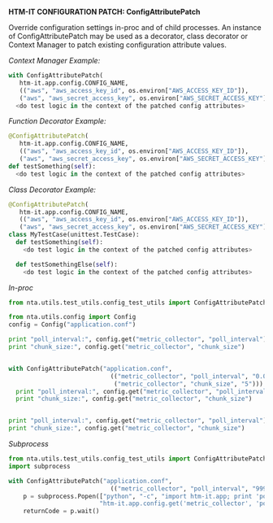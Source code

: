**HTM-IT CONFIGURATION PATCH: ConfigAttributePatch**

Override configuration settings in-proc and of child processes. An instance of
ConfigAttributePatch may be used as a decorator, class decorator or Context
Manager to patch existing configuration attribute values.

*Context Manager Example:*
```python
with ConfigAttributePatch(
   htm-it.app.config.CONFIG_NAME,
   (("aws", "aws_access_key_id", os.environ["AWS_ACCESS_KEY_ID"]),
   ("aws", "aws_secret_access_key", os.environ["AWS_SECRET_ACCESS_KEY"]))):
  <do test logic in the context of the patched config attributes>
```

*Function Decorator Example:*
```python
@ConfigAttributePatch(
   htm-it.app.config.CONFIG_NAME,
   (("aws", "aws_access_key_id", os.environ["AWS_ACCESS_KEY_ID"]),
   ("aws", "aws_secret_access_key", os.environ["AWS_SECRET_ACCESS_KEY"])))
def testSomething(self):
  <do test logic in the context of the patched config attributes>
```

*Class Decorator Example:*
```python
@ConfigAttributePatch(
   htm-it.app.config.CONFIG_NAME,
   (("aws", "aws_access_key_id", os.environ["AWS_ACCESS_KEY_ID"]),
   ("aws", "aws_secret_access_key", os.environ["AWS_SECRET_ACCESS_KEY"])))
class MyTestCase(unittest.TestCase):
  def testSomething(self):
    <do test logic in the context of the patched config attributes>

  def testSomethingElse(self):
    <do test logic in the context of the patched config attributes>
```


*In-proc*

``` python
from nta.utils.test_utils.config_test_utils import ConfigAttributePatch

from nta.utils.config import Config
config = Config("application.conf")

print "poll_interval:", config.get("metric_collector", "poll_interval")
print "chunk_size:", config.get("metric_collector", "chunk_size")


with ConfigAttributePatch("application.conf",
                            (("metric_collector", "poll_interval", "0.001"),
                             ("metric_collector", "chunk_size", "5"))):
  print "poll_interval:", config.get("metric_collector", "poll_interval")
  print "chunk_size:", config.get("metric_collector", "chunk_size")


print "poll_interval:", config.get("metric_collector", "poll_interval")
print "chunk_size:", config.get("metric_collector", "chunk_size")
```


*Subprocess*

``` python
from nta.utils.test_utils.config_test_utils import ConfigAttributePatch
import subprocess

with ConfigAttributePatch("application.conf",
                            (("metric_collector", "poll_interval", "999"),)):
    p = subprocess.Popen(["python", "-c", "import htm-it.app; print 'poll_interval in subprocess:', "
                         "htm-it.app.config.get('metric_collector', 'poll_interval')"])
    returnCode = p.wait()
```
